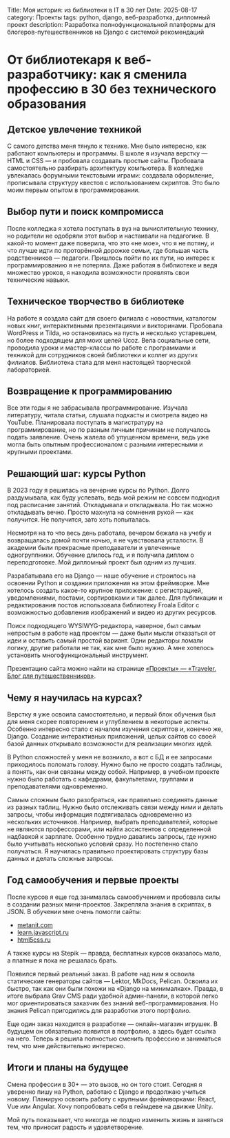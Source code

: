 Title: Моя история: из библиотеки в IT в 30 лет
Date: 2025-08-17
category: Проекты
tags: python, django, веб-разработка, дипломный проект
description: Разработка полнофункциональной платформы для блогеров-путешественников на Django с системой рекомендаций

# От библиотекаря к веб-разработчику: как я сменила профессию в 30 без технического образования

## Детское увлечение техникой

С самого детства меня тянуло к технике. Мне было интересно, как работают компьютеры и программы. В школе я изучала верстку — HTML и CSS — и пробовала создавать простые сайты. Пробовала самостоятельно разбирать архитектуру компьютера. В колледже увлекалась форумными текстовыми играми: создавала оформление, прописывала структуру квестов с использованием скриптов. Это было моим первым опытом в программировании.

## Выбор пути и поиск компромисса

После колледжа я хотела поступать в вуз на вычислительную технику, но родители не одобряли этот выбор и настаивали на педагогике. В какой-то момент даже поверила, что это «не мое», что я не потяну, и что лучше идти по проторённой дорожке семьи, где большая часть родственников — педагоги. Пришлось пойти по их пути, но интерес к программированию я не потеряла. Даже работая в библиотеке и ведя множество уроков, я находила возможности проявлять свои технические навыки.

## Техническое творчество в библиотеке

На работе я создала сайт для своего филиала с новостями, каталогом новых книг, интерактивными презентациями и викторинами. Пробовала WordPress и Tilda, но остановилась на пусть и несколько устаревшем, но более подходящем для моих целей Ucoz. Вела социальные сети, проводила уроки и мастер-классы по работе с программами и техникой для сотрудников своей библиотеки и коллег из других филиалов. Библиотека стала для меня настоящей творческой лабораторией.

## Возвращение к программированию

Все эти годы я не забрасывала программирование. Изучала литературу, читала статьи, слушала подкасты и смотрела видео на YouTube. Планировала поступать в магистратуру на программирование, но по разным личным причинам не получалось подать заявление. Очень жалела об упущенном времени, ведь уже могла быть опытным профессионалом с разными интересными и крупными проектами.

## Решающий шаг: курсы Python

В 2023 году я решилась на вечерние курсы по Python. Долго раздумывала, как буду успевать, ведь мой режим не совсем подходил под расписание занятий. Откладывала и откладывала. Но так можно откладывать вечно. Просто махнула на сомнения рукой — как получится. Не получится, зато хоть попыталась.

Несмотря на то что весь день работала, вечером бежала на учебу и возвращалась домой почти ночью, я не чувствовала усталости. В академии были прекрасные преподаватели и увлеченные одногруппники. Обучение длилось год, и я получила диплом о переподготовке. Мой дипломный проект был одним из лучших.

Разрабатывала его на Django — наше обучение и строилось на освоении Python и создании приложения на этом фреймворке. Мне хотелось создать какое-то крупное приложение: с регистрацией, уведомлениями, постами, сортировками и так далее. Для публикации и редактирования постов использовала библиотеку Froala Editor с возможностью добавления изображений и видео из других ресурсов.

Поиск подходящего WYSIWYG-редактора, наверное, был самым непростым в работе над проектом — даже были мысли отказаться от идеи и оставить самый простой вариант. Одни редакторы ломали логику, другие работали не так, как мне было нужно. А мне хотелось установить многофункциональный инструмент.

Презентацию сайта можно найти на странице [«Проекты» — «Traveler. Блог для путешественников»](/projects).

## Чему я научилась на курсах?

Верстку я уже освоила самостоятельно, и первый блок обучения был для меня скорее повторением и углублением в некоторые аспекты. Особенно интересно стало с началом изучения скриптов и, конечно же, Django. Создание интерактивных приложений, целых сайтов со своей базой данных открывало возможности для реализации многих идей.

В Python сложностей у меня не возникло, а вот с БД и ее запросами приходилось поломать голову. Нужно было не просто создать таблицы, а понять, как они связаны между собой. Например, в учебном проекте нужно было работать с кафедрами, факультетами, группами и преподавателями одновременно.

Самым сложным было разобраться, как правильно соединять данные из разных таблиц. Нужно было отслеживать связи между ними и делать запросы, чтобы информация подтягивалась одновременно из нескольких источников. Например, выбрать преподавателей, которые не являются профессорами, или найти ассистентов с определенной надбавкой к зарплате. Особенно трудно давались запросы, где нужно было учитывать несколько условий сразу. Но постепенно стало получаться. Я научилась правильно проектировать структуру базы данных и делать сложные запросы.

## Год самообучения и первые проекты

После курсов я еще год занималась самообучением и пробовала силы в создании разных мини-проектов. Закрепляла знания в скриптах, в JSON. В обучении мне очень помогли сайты:

- [metanit.com](https://metanit.com)
- [learn.javascript.ru](https://learn.javascript.ru)
- [html5css.ru](https://html5css.ru)

А также курсы на Stepik — правда, бесплатных курсов оказалось мало, а платные я пока не решалась брать.

Появился первый реальный заказ. В работе над ним я освоила статические генераторы сайтов — Lektor, MkDocs, Pelican. Освоила их быстро, так как они были похожи на «Django на минималках». Правда, в итоге выбрала Grav CMS ради удобной админ-панели, в которой легко мог ориентироваться заказчик без знаний веб-программирования. Но знания Pelican пригодились для разработки этого портфолио.

Еще один заказ находится в разработке — онлайн-магазин игрушек. В будущем он обязательно появится в портфолио, а здесь будет ссылка на него. Теперь я решила полностью сменить профессию и заниматься тем, что мне действительно интересно.

## Итоги и планы на будущее

Смена профессии в 30+ — это вызов, но он того стоит. Сегодня я уверенно пишу на Python, работаю с Django и продолжаю учиться новому. Планирую освоить работу с крупными фреймворками: React, Vue или Angular. Хочу попробовать себя в геймдеве на движке Unity.

Мой путь показывает, что никогда не поздно изменить жизнь и заняться тем, что приносит радость и удовлетворение.